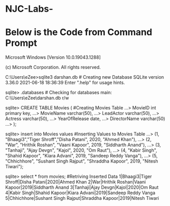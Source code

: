 # NJC-Labs-


# Below is the Code from Command Prompt

Microsoft Windows [Version 10.0.19043.1288]

(c) Microsoft Corporation. All rights reserved.

C:\Users\eZee>sqlite3 darshan.db                  # Creating new Database
SQLite version 3.36.0 2021-06-18 18:36:39
Enter ".help" for usage hints.


sqlite> .databases                                # Checking for databases
main: C:\Users\eZee\darshan.db r/w


sqlite> CREATE TABLE Movies (                     #Creating Movies Table
   ...> MovieID int primary key,
   ...> MovieName varchar(50),
   ...> LeadActor varchar(50),
   ...> Actress varchar(50),
   ...> YearOfRelease date,
   ...> DirectorName varchar(50)
   ...> );
   
   
sqlite> insert into Movies values                                                                     #Inserting Values to Movies Table
   ...> (1, "Bhaagi3","Tiger Shroff","Disha Patani", 2020, "Ahmed Khan"),
   ...> (2, "War", "Hrithik Roshan", "Vaani Kapoor", 2019, "Siddharth Anand"),
   ...> (3, "Tanhaji", "Ajay Devgn", "Kajol", 2020, "Om Raut"),
   ...> (4, "Kabir Singh", "Shahid Kapoor", "Kiara Advani", 2019, "Sandeep Reddy Vanga"),
   ...> (5, "Chhichhore", "Sushant Singh Rajput", "Shraddha Kapoor", 2019, "Nitesh Tiwari");
   
   
sqlite> select * from movies;                                                 #Retriving Inserted Data
1|Bhaagi3|Tiger Shroff|Disha Patani|2020|Ahmed Khan
2|War|Hrithik Roshan|Vaani Kapoor|2019|Siddharth Anand
3|Tanhaji|Ajay Devgn|Kajol|2020|Om Raut
4|Kabir Singh|Shahid Kapoor|Kiara Advani|2019|Sandeep Reddy Vanga
5|Chhichhore|Sushant Singh Rajput|Shraddha Kapoor|2019|Nitesh Tiwari
